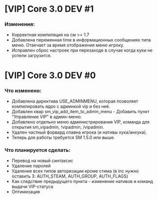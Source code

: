 # [VIP] Core 3.0 DEV #1

### Изменения:
- Корректная компиляция на см >= 1.7
- Добавлена переменная time в информационных сообщениях типа меню. Отвечает за время отображения меню игроку.
- Исправлен сброс настроек при перезаходе в случае когда куки не успели загрузится.


# [VIP] Core 3.0 DEV #0

### Что изменено:
- Добавлена директива USE_ADMINMENU, которая позволяет компилировать ядро с админкой vip и без неё.
- Добавлен квар sm_vip_add_item_to_admin_menu - Добавить пункт "Управление VIP" в админ-меню.
- Добавлено отдельно меню администрирования VIP, команда для открытия sm_vipadmin, !vipadmin, /vipadmin.
- Удален частный форвард спавна игрока (и нативы хука/анхука).
- Теперь для работы требуется SM 1.5.0 или выше.

### Что планируется сделать:
- Перевод на новый синтаксис
- Удаление паролей
- Удаление всех типов авторизации кроме стима (в inc нужно оставить 3: AUTH_STEAM, AUTH_GROUP, AUTH_FLAGS)
- Как следствие предыдущего пункта - изменение нативов и команд выдачи VIP-статуса
- Оптимизация
